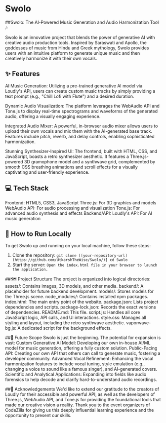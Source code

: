 # Swolo

##Swolo: The AI-Powered Music Generation and Audio Harmonization Tool 🎶

Swolo is an innovative project that blends the power of generative AI with creative audio production tools. Inspired by Saraswati and Apollo, the goddesses of music from Hindu and Greek mythology, Swolo provides users with an intuitive platform to generate unique music and then creatively harmonize it with their own vocals.

## ✨ Features

AI Music Generation: Utilizing a pre-trained generative AI model via Loudly's API, users can create custom music tracks by simply providing a text prompt (e.g., "Chill Lofi with Flute") and a desired duration.

Dynamic Audio Visualization: The platform leverages the WebAudio API and Tone.js to display real-time spectrograms and waveforms of the generated audio, offering a visually engaging experience.

Integrated Audio Mixer: A powerful, in-browser audio mixer allows users to upload their own vocals and mix them with the AI-generated base track. Features include pitch, reverb, and delay controls, enabling sophisticated harmonization.

Stunning Synthesizer-Inspired UI: The frontend, built with HTML, CSS, and JavaScript, boasts a retro synthesizer aesthetic. It features a Three.js-powered 3D gramophone model and a synthwave grid, complemented by smooth CSS breathing animations and scroll effects for a visually captivating and user-friendly experience.

## 💻 Tech Stack

Frontend:
HTML5, CSS3, JavaScript
Three.js: For 3D graphics and models
WebAudio API: For audio processing and visualization
Tone.js: For advanced audio synthesis and effects
Backend/API:
Loudly's API: For AI music generation

## 🚀 How to Run Locally

To get Swolo up and running on your local machine, follow these steps:
1. Clone the repository: ```git clone [[your-repository-url](https://github.com/UtkarshTheWise/Swolo/)]
cd Swolo```
2. Start the server:
```Open the index.html file in your browser to launch the application.```

##🗺️ Project Structure
The project is organized into logical directories:
assets/: Contains images, 3D models, and other media.
backend/: A placeholder for future backend development.
models/: Stores models for the Three.js scene.
node_modules/: Contains installed npm packages.
index.html: The main entry point of the website.
package.json: Lists project dependencies and scripts.
package-lock.json: Records the exact versions of dependencies.
README.md: This file.
script.js: Handles all core JavaScript logic, API calls, and UI interactions.
style.css: Manages all styling and layout, including the retro synthwave aesthetic.
vaporwave-bg.js: A dedicated script for the background effects.

##🌟 Future Scope
Swolo is just the beginning. The potential for expansion is vast:
Custom Generative AI Model: Developing our own in-house AI/ML model for music generation, offering a fully custom solution.
Public-Facing API: Creating our own API that others can call to generate music, fostering a developer community.
Advanced Vocal Refinement: Enhancing the vocal harmonization features to include vocal tuning, style emulation (e.g., changing a voice to sound like a famous singer), and AI-generated covers.
Scientific and Analytical Applications: Expanding into fields like audio forensics to help decode and clarify hard-to-understand audio recordings.

##🙏 Acknowledgements
We'd like to extend our gratitude to the creators of Loudly for their accessible and powerful API, as well as the developers of Three.js, WebAudio API, and Tone.js for providing the foundational tools that made our creative vision a reality. Thank you to the event organizers of CodeZilla for giving us this deeply influential learning experience and the opportunity to present our skills.
